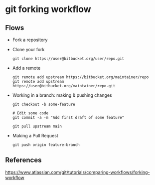 # git forking workflow



## Flows

- Fork a repository

- Clone your fork

  ```shell
  git clone https://user@bitbucket.org/user/repo.git
  ```

- Add a remote

  ```shell
  git remote add upstream https://bitbucket.org/maintainer/repo
  git remote add upstream https://user@bitbucket.org/maintainer/repo.git
  ```

- Working in a branch: making & pushing changes

  ```shell
  git checkout -b some-feature
  
  # Edit some code
  git commit -a -m "Add first draft of some feature"
  
  git pull upstream main
  ```

- Making a Pull Request

  ```shell
  git push origin feature-branch
  ```



## References

https://www.atlassian.com/git/tutorials/comparing-workflows/forking-workflow